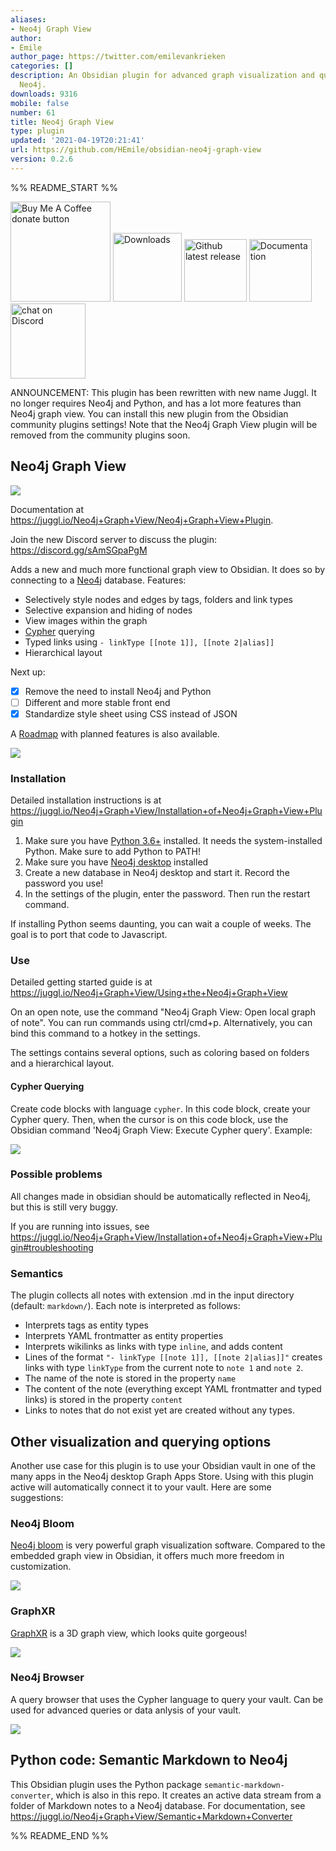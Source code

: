 ```yaml
---
aliases:
- Neo4j Graph View
author:
- Emile
author_page: https://twitter.com/emilevankrieken
categories: []
description: An Obsidian plugin for advanced graph visualization and querying using
  Neo4j.
downloads: 9316
mobile: false
number: 61
title: Neo4j Graph View
type: plugin
updated: '2021-04-19T20:21:41'
url: https://github.com/HEmile/obsidian-neo4j-graph-view
version: 0.2.6
---
```


%% README_START %%


<p align="left">
    <a href="https://ko-fi.com/Emile" title="Donate to this project using Buy Me A Coffee"><img src="https://img.shields.io/badge/buy%20me%20a%20coffee-donate-yellow.svg" alt="Buy Me A Coffee donate button" width="160"/></a>
    <a href="https://github.com/HEmile/obsidian-neo4j-graph-view/releases">
        <img src="https://img.shields.io/github/downloads/HEmile/obsidian-neo4j-graph-view/total.svg"
            alt="Downloads" width="110"></a> 
    <a href="https://github.com/HEmile/obsidian-neo4j-graph-view/releases">
        <img src="https://img.shields.io/github/v/release/HEmile/obsidian-neo4j-graph-view"
            alt="Github latest release" width="100"></a>
   <a href="https://juggl.io/Neo4j+Graph+View/Neo4j+Graph+View+Plugin">
        <img src="https://img.shields.io/badge/docs-Obsidian-blue"
            alt="Documentation" width="100"></a>
    <a href="https://discord.gg/sAmSGpaPgM">
        <img src="https://img.shields.io/discord/794500624163143720?logo=discord"
            alt="chat on Discord" width="120"></a>
</p>

ANNOUNCEMENT: This plugin has been rewritten with new name Juggl. It no longer requires Neo4j and Python, and has a lot more features than Neo4j graph view.
You can install this new plugin from the Obsidian community plugins settings!
Note that the Neo4j Graph View plugin will be removed from the community plugins soon.

## Neo4j Graph View
![](https://raw.githubusercontent.com/HEmile/obsidian-neo4j-graph-view/main/neo4j-graph-view/resources/styled_screenshot.png)

Documentation at https://juggl.io/Neo4j+Graph+View/Neo4j+Graph+View+Plugin. 

Join the new Discord server to discuss the plugin: https://discord.gg/sAmSGpaPgM

Adds a new and much more functional graph view to Obsidian. It does so by connecting
to a [Neo4j](https://neo4j.com/) database. Features:
- Selectively style nodes and edges by tags, folders and link types
- Selective expansion and hiding of nodes
- View images within the graph
- [Cypher](https://neo4j.com/developer/cypher/) querying
- Typed links using `- linkType [[note 1]], [[note 2|alias]]`
- Hierarchical layout

Next up:
- [x] Remove the need to install Neo4j and Python 
- [ ] Different and more stable front end
- [x] Standardize style sheet using CSS instead of JSON

A [Roadmap](https://juggl.io/Roadmap) with planned features is also available.

![](https://raw.githubusercontent.com/HEmile/obsidian-neo4j-graph-view/main/neo4j-graph-view/resources/obsidian%20neo4j%20plugin.gif)

### Installation
Detailed installation instructions is at https://juggl.io/Neo4j+Graph+View/Installation+of+Neo4j+Graph+View+Plugin
1. Make sure you have [Python 3.6+](https://www.python.org/downloads/) installed. It needs the system-installed Python. Make sure to add Python to PATH!
2. Make sure you have [Neo4j desktop](https://neo4j.com/download/) installed
4. Create a new database in Neo4j desktop and start it. Record the password you use!
5. In the settings of the plugin, enter the password. Then run the restart command.

If installing Python seems daunting, you can wait a couple of weeks. The goal is to port that code to Javascript.

### Use
Detailed getting started guide is at https://juggl.io/Neo4j+Graph+View/Using+the+Neo4j+Graph+View

On an open note, use the command "Neo4j Graph View: Open local graph of note". You can run commands using ctrl/cmd+p. Alternatively, you can bind this command to a hotkey in the settings.

The settings contains several options, such as coloring based on folders and a hierarchical layout. 

#### Cypher Querying
Create code blocks with language `cypher`. In this code block, create your Cypher query. Then, when the cursor is on this
code block, use the Obsidian command 'Neo4j Graph View: Execute Cypher query'. Example: 

![](https://raw.githubusercontent.com/HEmile/obsidian-neo4j-graph-view/main/neo4j-graph-view/resources/cypher_querying.png)


### Possible problems
All changes made in obsidian should be automatically reflected in Neo4j, but this is still very buggy. 

If you are running into issues, see https://juggl.io/Neo4j+Graph+View/Installation+of+Neo4j+Graph+View+Plugin#troubleshooting
### Semantics
The plugin collects all notes with extension .md in the input directory (default: `markdown/`). Each note is interpreted as follows:
- Interprets tags as entity types
- Interprets YAML frontmatter as entity properties
- Interprets wikilinks as links with type `inline`, and adds content
- Lines of the format `"- linkType [[note 1]], [[note 2|alias]]"` creates links with type `linkType` from the current note to `note 1` and `note 2`.
- The name of the note is stored in the property `name`
- The content of the note (everything except YAML frontmatter and typed links) is stored in the property `content`
- Links to notes that do not exist yet are created without any types.


## Other visualization and querying options
Another use case for this plugin is to use your Obsidian vault in one of the many apps in the Neo4j desktop
Graph Apps Store. Using with this plugin active will automatically connect it to your vault. Here are some suggestions:
### Neo4j Bloom
[Neo4j bloom](https://neo4j.com/product/bloom/) is very powerful graph visualization software. Compared to the embedded
graph view in Obsidian, it offers much more freedom in customization.

![](https://raw.githubusercontent.com/HEmile/obsidian-neo4j-graph-view/main/neo4j-graph-view/resources/bloom_screenshot.jpg)

  
### GraphXR
[GraphXR](https://www.kineviz.com/) is a 3D graph view, which looks quite gorgeous!

![](https://raw.githubusercontent.com/HEmile/obsidian-neo4j-graph-view/main/neo4j-graph-view/resources/graphxr.gif)


### Neo4j Browser
A query browser that uses the Cypher language to query your vault. Can be used for advanced queries or data anlysis of
your vault. 

![](https://raw.githubusercontent.com/HEmile/obsidian-neo4j-graph-view/main/neo4j-graph-view/resources/browser_screenshot.png)


## Python code: Semantic Markdown to Neo4j
This Obsidian plugin uses the Python package `semantic-markdown-converter`, which is also in this repo. 
It creates an active data stream from a folder of Markdown notes to a Neo4j database. 
For documentation, see https://juggl.io/Neo4j+Graph+View/Semantic+Markdown+Converter


%% README_END %%